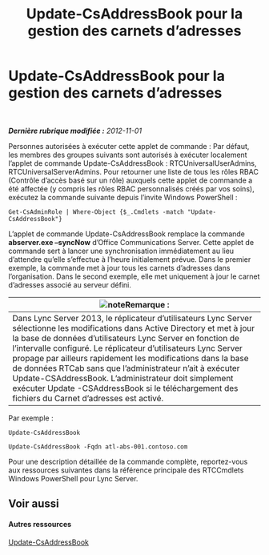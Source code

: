 ﻿---
title: Update-CsAddressBook pour la gestion des carnets d’adresses
TOCTitle: Update-CsAddressBook pour la gestion des carnets d’adresses
ms:assetid: 0ffd2ef8-201c-44aa-8c64-1c7b0eaa7d48
ms:mtpsurl: https://technet.microsoft.com/fr-fr/library/Gg429695(v=OCS.15)
ms:contentKeyID: 49296275
ms.date: 05/20/2016
mtps_version: v=OCS.15
ms.translationtype: HT
---

# Update-CsAddressBook pour la gestion des carnets d’adresses

 

_**Dernière rubrique modifiée :** 2012-11-01_

Personnes autorisées à exécuter cette applet de commande : Par défaut, les membres des groupes suivants sont autorisés à exécuter localement l’applet de commande Update-CsAddressBook : RTCUniversalUserAdmins, RTCUniversalServerAdmins. Pour retourner une liste de tous les rôles RBAC (Contrôle d’accès basé sur un rôle) auxquels cette applet de commande a été affectée (y compris les rôles RBAC personnalisés créés par vos soins), exécutez la commande suivante depuis l’invite Windows PowerShell :

    Get-CsAdminRole | Where-Object {$_.Cmdlets -match "Update-CsAddressBook"}

L’applet de commande Update-CsAddressBook remplace la commande **abserver.exe –syncNow** d’Office Communications Server. Cette applet de commande sert à lancer une synchronisation immédiatement au lieu d’attendre qu’elle s’effectue à l’heure initialement prévue. Dans le premier exemple, la commande met à jour tous les carnets d’adresses dans l’organisation. Dans le second exemple, elle met uniquement à jour le carnet d’adresses associé au serveur défini.

<table>
<thead>
<tr class="header">
<th><img src="images/Gg398920.note(OCS.15).gif" title="note" alt="note" />Remarque :</th>
</tr>
</thead>
<tbody>
<tr class="odd">
<td>Dans Lync Server 2013, le réplicateur d’utilisateurs Lync Server sélectionne les modifications dans Active Directory et met à jour la base de données d’utilisateurs Lync Server en fonction de l’intervalle configuré. Le réplicateur d’utilisateurs Lync Server propage par ailleurs rapidement les modifications dans la base de données RTCab sans que l’administrateur n’ait à exécuter Update-CSAddressBook. L’administrateur doit simplement exécuter Update -CSAddressBook si le téléchargement des fichiers du Carnet d’adresses est activé.</td>
</tr>
</tbody>
</table>


Par exemple :

```
Update-CsAddressBook
```
```
Update-CsAddressBook -Fqdn atl-abs-001.contoso.com
```

Pour une description détaillée de la commande complète, reportez-vous aux ressources suivantes dans la référence principale des RTCCmdlets Windows PowerShell pour Lync Server.

## Voir aussi

#### Autres ressources

[Update-CsAddressBook](https://docs.microsoft.com/en-us/powershell/module/skype/Update-CsAddressBook)

